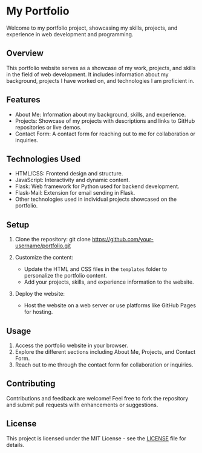 # My Portfolio

Welcome to my portfolio project, showcasing my skills, projects, and experience in web development and programming.

## Overview

This portfolio website serves as a showcase of my work, projects, and skills in the field of web development. It includes information about my background, projects I have worked on, and technologies I am proficient in.

## Features

- About Me: Information about my background, skills, and experience.
- Projects: Showcase of my projects with descriptions and links to GitHub repositories or live demos.
- Contact Form: A contact form for reaching out to me for collaboration or inquiries.

## Technologies Used

- HTML/CSS: Frontend design and structure.
- JavaScript: Interactivity and dynamic content.
- Flask: Web framework for Python used for backend development.
- Flask-Mail: Extension for email sending in Flask.
- Other technologies used in individual projects showcased on the portfolio.

## Setup

1. Clone the repository:
git clone https://github.com/your-username/portfolio.git

2. Customize the content:
   - Update the HTML and CSS files in the `templates` folder to personalize the portfolio content.
   - Add your projects, skills, and experience information to the website.

3. Deploy the website:
   - Host the website on a web server or use platforms like GitHub Pages for hosting.

## Usage

1. Access the portfolio website in your browser.
2. Explore the different sections including About Me, Projects, and Contact Form.
3. Reach out to me through the contact form for collaboration or inquiries.

## Contributing

Contributions and feedback are welcome! Feel free to fork the repository and submit pull requests with enhancements or suggestions.

## License

This project is licensed under the MIT License - see the [LICENSE](LICENSE) file for details.
